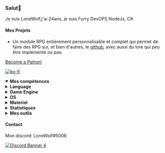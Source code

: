 <h3 id="salut-">Salut👋</h3>
<p>Je suis LoneWolf,j'ai 24ans, je suis Furry DevOPS NodeJs, C#.</p>
<h4 id="mes-projets">Mes Projets</h4>
<ul>
<li>Un module RPG entièrement personnalisable et complet qui permet de faire des RPG sur, et bien d'autres, le <a href="https://github.com/RPG-Module">github</a>, avec aussi du lore qui peu être implémenté ou pas.</li>
</ul>
<a href="https://www.patreon.com/bePatron?u=43559512" data-patreon-widget-type="become-patron-button" align=center>Become a Patron!</a>

[![ko-fi](https://ko-fi.com/img/githubbutton_sm.svg)](https://ko-fi.com/T6T43QB6A)
<details open="">
  <summary><strong>Mes compétences</strong></summary>
  <details>
  <summary><strong>Language</strong></summary>
    <details>
  <summary><strong>Web</strong></summary>
<img src="https://progress-bar.dev/80?title=JavaScript" alt="80%"> <img src="https://progress-bar.dev/60?title=HTML" alt="60%"> <img src="https://progress-bar.dev/60?title=CSS" alt="60%">
</details>
<details>
  <summary><strong>Backend</strong></summary>
<img src="https://progress-bar.dev/90?title=NodeJS" alt="90%"> <img src="https://progress-bar.dev/5?title=PHP" alt="5%"> <img src="https://progress-bar.dev/30?title=Deno" alt="30%"> <img src="https://progress-bar.dev/30?title=TypeScript" alt="30%">  <img src="https://progress-bar.dev/30?title=CoffeeScript" alt="30%">
</details>
<details>
  <summary><strong>Autres</strong></summary>
<img src="https://progress-bar.dev/20?title=Ruby" alt="20%"> <img src="https://progress-bar.dev/20?title=Python" alt="20%"> <img src="https://progress-bar.dev/60?title=Csharp" alt="60%">  <img src="https://progress-bar.dev/10?title=Lua" alt="10%"> <img src="https://progress-bar.dev/10?title=GML" alt="10%">
  </details>
</details>
<details>
  <summary><strong>Game Engine</strong></summary>
<img src="https://progress-bar.dev/30?title=UnrealEngine4" alt="30%"> <img src="https://progress-bar.dev/30?title=GM2" alt="30%">
</details>
<details>
  <summary><strong>OS</strong></summary>
<img src="https://progress-bar.dev/30?title=Linux" alt="30%"> <img src="https://progress-bar.dev/70?title=Windows" alt="70%">
</details>
<details>
  <summary><strong>Materiel</strong></summary>
<img src="https://progress-bar.dev/90?title=Hardware" alt="90%">
<p></p>
</details>

</details>

<details>
  <summary><b>Statistiques</b></summary>
  
  [![Github Statistics](https://github-readme-stats.vercel.app/api?username=JusteLoneWolf&theme=radical)](https://github.com/anuraghazra/github-readme-stats)
[![Github Statistics](https://github-profile-trophy.vercel.app/?username=JusteLoneWolf&theme=dracula)

<!--START_SECTION:waka-->
![Code Time](http://img.shields.io/badge/Code%20Time-2%2C433%20hrs%2022%20mins-blue)

![Profile Views](http://img.shields.io/badge/Profile%20Views-0-blue)

**🐱 My GitHub Data** 

> 📦 119.4 kB Used in GitHub's Storage 
 > 
> 🏆 15 Contributions in the Year 2023
 > 
> 🚫 Not Opted to Hire
 > 
> 📜 71 Public Repositories 
 > 
> 🔑 28 Private Repositories 
 > 
**I'm an Early 🐤** 

```text
🌞 Morning                1404 commits        █████░░░░░░░░░░░░░░░░░░░░   21.53 % 
🌆 Daytime                1909 commits        ███████░░░░░░░░░░░░░░░░░░   29.27 % 
🌃 Evening                1644 commits        ██████░░░░░░░░░░░░░░░░░░░   25.21 % 
🌙 Night                  1565 commits        ██████░░░░░░░░░░░░░░░░░░░   24.00 % 
```
📅 **I'm Most Productive on Tuesday** 

```text
Monday                   979 commits         ████░░░░░░░░░░░░░░░░░░░░░   15.01 % 
Tuesday                  1284 commits        █████░░░░░░░░░░░░░░░░░░░░   19.69 % 
Wednesday                1106 commits        ████░░░░░░░░░░░░░░░░░░░░░   16.96 % 
Thursday                 1201 commits        █████░░░░░░░░░░░░░░░░░░░░   18.41 % 
Friday                   824 commits         ███░░░░░░░░░░░░░░░░░░░░░░   12.63 % 
Saturday                 623 commits         ██░░░░░░░░░░░░░░░░░░░░░░░   09.55 % 
Sunday                   505 commits         ██░░░░░░░░░░░░░░░░░░░░░░░   07.74 % 
```


📊 **This Week I Spent My Time On** 

```text
🕑︎ Time Zone: Europe/Paris

💬 Programming Languages: 
No Activity Tracked This Week

🔥 Editors: 
No Activity Tracked This Week

🐱‍💻 Projects: 
No Activity Tracked This Week
```

**I Mostly Code in JavaScript** 

```text
JavaScript               39 repos            █████████████████████░░░░   82.98 % 
C#                       5 repos             ███░░░░░░░░░░░░░░░░░░░░░░   10.64 % 
GDScript                 1 repo              █░░░░░░░░░░░░░░░░░░░░░░░░   02.13 % 
Ruby                     1 repo              █░░░░░░░░░░░░░░░░░░░░░░░░   02.13 % 
Python                   1 repo              █░░░░░░░░░░░░░░░░░░░░░░░░   02.13 % 
```



**Timeline**

![Lines of Code chart](https://raw.githubusercontent.com/JusteLoneWolf/JusteLoneWolf/master/assets/bar_graph.png)


 Last Updated on 19/04/2023 15:08:26 UTC
<!--END_SECTION:waka-->


<a href="https://github.com/JusteLoneWolf/JusteLoneWolf"><img src="https://github.com/JusteLoneWolf/JusteLoneWolf/blob/master/images/stat.svg" align=center/></a></a>

</details>

<details>
  <summary><b>Mes outils</b></summary>
  
[![Webstorm](https://img.shields.io/badge/Webstrom-007acc?style=for-the-badge&logo=JetBrains&logoColor=white)](https://www.jetbrains.com/)
[![Rider](https://img.shields.io/badge/Rider-007acc?style=for-the-badge&logo=JetBrains&logoColor=white)](https://www.jetbrains.com/)
[![Git](https://img.shields.io/badge/Git-f05032?style=for-the-badge&logo=git&logoColor=white)](https://git-scm.com/)
[![Mysql](https://img.shields.io/badge/Mysql-4479a1?style=for-the-badge&color=white&logo=mysql)](https://www.mysql.com/fr/) 
[![MongoDB](https://img.shields.io/badge/MongoDB-47a248?style=for-the-badge&logo=mongodb&logoColor=white)](https://www.mongodb.com/)    
[![Javascript](https://img.shields.io/badge/Javascript-f7df1e?style=for-the-badge&logo=javascript&logoColor=white)](https://developer.mozilla.org/en-US/docs/Web/JavaScript)
[![Node.js](https://img.shields.io/badge/Node.js-339933?style=for-the-badge&logo=node.js&logoColor=white)](https://nodejs.org/en/)
</details>



#### Contact
Mon discord: LoneWolf#5006


[![Discord Banner 4](https://discordapp.com/api/guilds/604953858979921921/widget.png?style=banner4)](https://discordapp.com/invite/CQarcG5)
